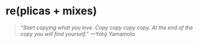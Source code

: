 # re(plicas + mixes)

> _“Start copying what you love. Copy copy copy copy. At the end of the copy you will find yourself.”_
> —Yohji Yamamoto

